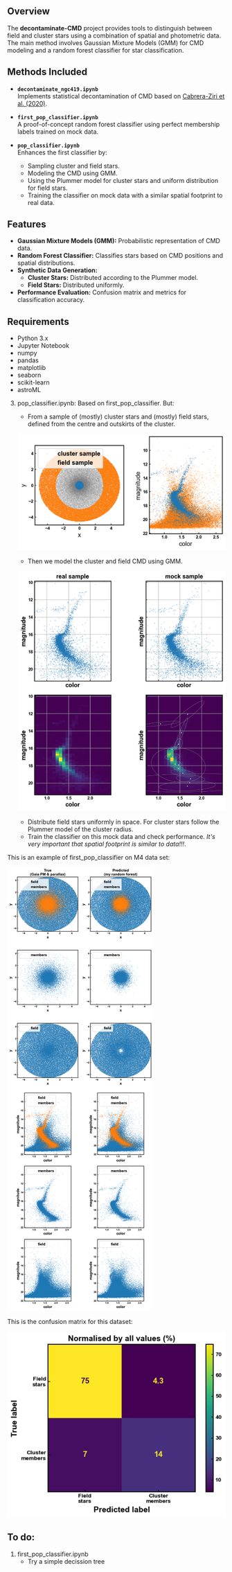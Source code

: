 ## Overview

The **decontaminate-CMD** project provides tools to distinguish between field and cluster stars using a combination of spatial and photometric data. The main method involves Gaussian Mixture Models (GMM) for CMD modeling and a random forest classifier for star classification.

## Methods Included

- **`decontaminate_ngc419.ipynb`**  
  Implements statistical decontamination of CMD based on [Cabrera-Ziri et al. (2020)](https://ui.adsabs.harvard.edu/abs/2020MNRAS.495..375C/abstract).
- **`first_pop_classifier.ipynb`**  
  A proof-of-concept random forest classifier using perfect membership labels trained on mock data.

- **`pop_classifier.ipynb`**  
  Enhances the first classifier by:
  - Sampling cluster and field stars.
  - Modeling the CMD using GMM.
  - Using the Plummer model for cluster stars and uniform distribution for field stars.
  - Training the classifier on mock data with a similar spatial footprint to real data.

## Features

- **Gaussian Mixture Models (GMM):** Probabilistic representation of CMD data.
- **Random Forest Classifier:** Classifies stars based on CMD positions and spatial distributions.
- **Synthetic Data Generation:**
  - **Cluster Stars:** Distributed according to the Plummer model.
  - **Field Stars:** Distributed uniformly.
- **Performance Evaluation:** Confusion matrix and metrics for classification accuracy.

## Requirements

- Python 3.x
- Jupyter Notebook
- numpy
- pandas
- matplotlib
- seaborn
- scikit-learn
- astroML


3. pop_classifier.ipynb: Based on first_pop_classifier. But:
    - From a sample of (mostly) cluster stars and (mostly) field stars, defined from the centre and outskirts of the cluster.

    ![m4 starting samples](figures/starting_samples.png "m4 starting samples")

    - Then we model the cluster and field CMD using GMM.

    ![mock cluster CMD](figures/mock_cluster_cmd.png "mock cluster CMD")

    - Distribute field stars uniformly in space. For cluster stars follow the Plummer model of the cluster radius.
    - Train the classifier on this mock data and check performance. *It's very important that spatial footprint is similar to data!!!*.
    
This is an example of first_pop_classifier on M4 data set:

![m4 cleaned](figures/m4_cleaned.png "m4 cleaned")

This is the confusion matrix for this dataset:

![m4 confusion matrix](figures/m4_confusion_matrix.png "m4 confusion matrix")

## To do:

1. first_pop_classifier.ipynb
    - Try a simple decission tree
    

